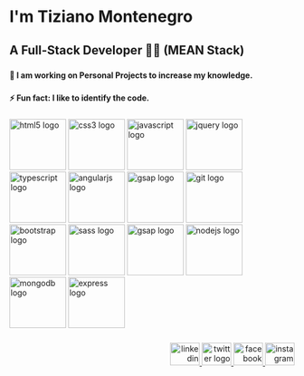 <h1 align="left">I'm Tiziano Montenegro</h1>

###

<h2 align="left">A Full-Stack Developer 👨‍💻 (MEAN Stack)</h2>

###

<h4 align="left">🔭 I am working on Personal Projects to increase my knowledge.</h4>

###

<h4 align="left">⚡ Fun fact: I like to identify the code.</h4>

###

<div align="left">
  <img src="https://github.com/tizielpro/icons/blob/main/html-1.svg" height="90" width="100" alt="html5 logo"/>
  <img src="https://github.com/tizielpro/icons/blob/main/css-3.svg" height="90" width="100" alt="css3 logo"/>
  <img src="https://github.com/tizielpro/icons/blob/main/logo-javascript.svg" height="90" width="100" alt="javascript logo"/>
  <img src="https://github.com/tizielpro/icons/blob/main/jquery-4.svg" height="90" width="100" alt="jquery logo"/>
  <img src="https://github.com/tizielpro/icons/blob/main/typescript.svg" height="90" width="100" alt="typescript logo"/>
  <img src="https://github.com/tizielpro/icons/blob/main/angular.svg" height="90" width="100" alt="angularjs logo"/>
  <img src="https://github.com/tizielpro/icons/blob/main/firebase-1.svg" height="90" width="100" alt="gsap logo"/>
  <img src="https://github.com/tizielpro/icons/blob/main/git-icon.svg" height="90" width="100" alt="git logo"/>
  <img src="https://github.com/tizielpro/icons/blob/main/bootstrap-5-1.svg" height="90" width="100" alt="bootstrap logo"/>
  <img src="https://github.com/tizielpro/icons/blob/main/sass-1.svg" height="90" width="100" alt="sass logo"/>
  <img src="https://github.com/tizielpro/icons/blob/main/gsap-greensock.svg" height="90" width="100" alt="gsap logo"/>
  <img src="https://github.com/tizielpro/icons/blob/main/nodejs-icon.svg" height="90" width="100" alt="nodejs logo"/>
  <img src="https://github.com/tizielpro/icons/blob/main/mongo.svg" height="90" width="100" alt="mongodb logo"/>
  <img src="https://github.com/tizielpro/icons/blob/main/express.svg" height="90" width="100" alt="express logo"/>
</div>

###

<div align="right">
  <a href="https://www.linkedin.com/in/tiziano-montenegro-8133a6238/" target="_blank">
    <img src="https://raw.githubusercontent.com/maurodesouza/profile-readme-generator/master/src/assets/icons/social/linkedin/default.svg" width="52" height="40" alt="linkedin logo"  />
  </a>
  <a href="https://twitter.com/tznmonte" target="_blank">
    <img src="https://raw.githubusercontent.com/maurodesouza/profile-readme-generator/master/src/assets/icons/social/twitter/default.svg" width="52" height="40" alt="twitter logo"  />
  </a>
  <a href="https://www.facebook.com/tznmonte" target="_blank">
    <img src="https://raw.githubusercontent.com/maurodesouza/profile-readme-generator/master/src/assets/icons/social/facebook/default.svg" width="52" height="40" alt="facebook logo"  />
  </a>
  <a href="https://www.instagram.com/tizianomontenegro07/" target="_blank">
    <img src="https://raw.githubusercontent.com/maurodesouza/profile-readme-generator/master/src/assets/icons/social/instagram/default.svg" width="52" height="40" alt="instagram logo"  />
  </a>
</div>

###
